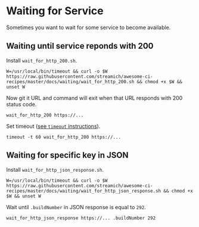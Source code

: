 # Waiting for Service

Sometimes you want to wait for some service to become available.


## Waiting until service reponds with 200

Install `wait_for_http_200.sh`.

```shell
W=/usr/local/bin/timeout && curl -o $W https://raw.githubusercontent.com/streamich/awesome-ci-recipes/master/docs/waiting/wait_for_http_200.sh && chmod +x $W && unset W
```

Now git it URL and command will exit when that URL responds with 200 status code.

```shell
wait_for_http_200 https://...
```

Set timeout ([see `timeout` instructions](../timeout)).

```shell
timeout -t 60 wait_for_http_200 https://...
```


## Waiting for specific key in JSON

Install `wait_for_http_json_response.sh`.

```shell
W=/usr/local/bin/timeout && curl -o $W https://raw.githubusercontent.com/streamich/awesome-ci-recipes/master/docs/waiting/wait_for_http_json_response.sh && chmod +x $W && unset W
```

Wait until `.buildNumber` in JSON response is equal to `292`.

```shell
wait_for_http_json_response https://... .buildNumber 292
```
